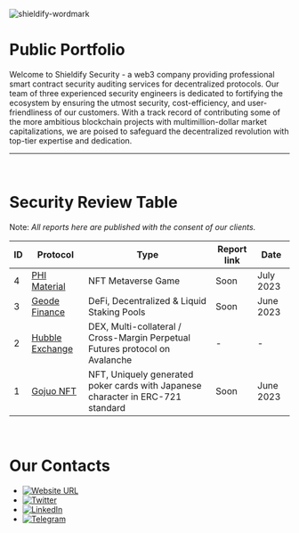 ![shieldify-wordmark](https://github.com/shieldify-security/audits-portfolio/assets/133656516/2e532570-42cc-44c5-be61-fec9437aec70)

# Public Portfolio

Welcome to Shieldify Security - a web3 company providing professional smart contract security auditing services for decentralized protocols. Our team of three experienced security engineers is dedicated to fortifying the ecosystem by ensuring the utmost security, cost-efficiency, and user-friendliness of our customers. With a track record of contributing some of the more ambitious blockchain projects with multimillion-dollar market capitalizations, we are poised to safeguard the decentralized revolution with top-tier expertise and dedication.

<hr>
<br>

# Security Review Table

Note: _All reports here are published with the consent of our clients._

| ID  | Protocol                                    | Type                                                                            | Report link | Date      |
| --- | ------------------------------------------- | ------------------------------------------------------------------------------- | ----------- | --------- |
| 4   | [PHI Material](https://philand.xyz/)        | NFT Metaverse Game                                                              | Soon        | July 2023 |
| 3   | [Geode Finance](https://www.geode.fi/)      | DeFi, Decentralized & Liquid Staking Pools                                      | Soon        | June 2023 |
| 2   | [Hubble Exchange](https://hubble.exchange/) | DEX, Multi-collateral / Cross-Margin Perpetual Futures protocol on Avalanche    | -           | -         |
| 1   | [Gojuo NFT](https://gojuonft.io/)           | NFT, Uniquely generated poker cards with Japanese character in ERC-721 standard | Soon        | June 2023 |

<br>

# Our Contacts

- [![Website URL](https://img.shields.io/badge/Website-4285F4?style=for-the-badge&logo=GoogleChrome&logoColor=white)](https://shieldify.org/)
- [![Twitter](https://img.shields.io/badge/Twitter-%231DA1F2.svg?style=for-the-badge&logo=Twitter&logoColor=white)](https://twitter.com/ShieldifySec)
- [![LinkedIn](https://img.shields.io/badge/linkedin-%230077B5.svg?style=for-the-badge&logo=linkedin&logoColor=white)](https://www.linkedin.com/company/shieldify-security/)
- [![Telegram](https://img.shields.io/badge/Telegram-2CA5E0?style=for-the-badge&logo=telegram&logoColor=white)](https://telegram.me/researcherShieldify)
